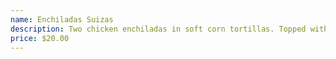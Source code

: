 ```yaml
---
name: Enchiladas Suizas
description: Two chicken enchiladas in soft corn tortillas. Topped with verde tomatillo sauce, cheese and sour cream. Served with sour cream, rice and choice of black beans, pinto beans or refried beans.
price: $20.00
---
```

